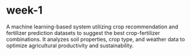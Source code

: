 # week-1
A machine learning-based system utilizing crop recommendation and fertilizer prediction datasets to suggest the best crop-fertilizer combinations. It analyzes soil properties, crop type, and weather data to optimize agricultural productivity and sustainability.
